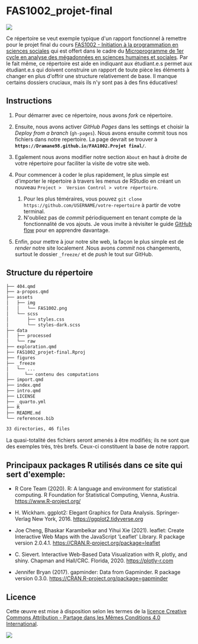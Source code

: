 # FAS1002_projet-final

[![](https://img.shields.io/badge/Licence-CC%20BY--SA%204.0-lightgrey.svg)](http://creativecommons.org/licenses/by-sa/4.0/deed.fr)

Ce répertoire se veut exemple typique d'un rapport fonctionnel à remettre pour le projet final du cours [FAS1002 - Initiation à la programmation en sciences sociales](https://admission.umontreal.ca/cours-et-horaires/cours/fas-1002/) qui est offert dans le cadre du [Microprogramme de 1er cycle en analyse des mégadonnées en sciences humaines et sociales](https://admission.umontreal.ca/programmes/microprogramme-de-1er-cycle-en-analyse-des-megadonnees-en-sciences-humaines-et-sociales/structure-du-programme/). Par le fait même, ce répertoire est aide en indiquant aux étudiant.e.s permet aux étudiant.e.s qui doivent construire un rapport de toute pièce les éléments à changer en plus d'offrir une structure relativement de base. Il manque certains dossiers cruciaux, mais ils n'y sont pas à des fins éducatives!

## Instructions

1.  Pour démarrer avec ce répertoire, nous avons *fork* ce répertoire.

2.  Ensuite, nous avons activer *GitHub Pages* dans les settings et choisir la *Deploy from a branch* (`gh-pages`). Nous avons ensuite commit tous nos fichiers dans notre repertoire. La page devrait se trouver à **`https://Dramane98.github.io/FAA1002.Projet final/`**.

3.  Egalement nous avons modifier notre section `About` en haut à droite de votre répertoire pour faciliter la visite de votre site web.

4.  Pour commencer à coder le plus rapidement, le plus simple est d'importer le répertoire à travers les menus de RStudio en créant un nouveau `Project >  Version Control > votre répertoire`.

    1.  Pour les plus téméraires, vous pouvez `git clone https://github.com/USERNAME/votre-repertoire` à partir de votre terminal.
    2.  N'oubliez pas de *commit* périodiquement en tenant compte de la fonctionnalité de vos ajouts. Je vous invite à révisiter le guide [GitHub flow](https://docs.github.com/en/get-started/quickstart/github-flow) pour en apprendre davantage.

5.  Enfin, pour mettre à jour notre site web, la façon le plus simple est de *render* notre site localement .Nous avons *commit* nos changements, surtout le dossier `_freeze/` et de *push* le tout sur GitHub.

## Structure du répertoire

``` bash
├── 404.qmd
├── a-propos.qmd
├── assets
│   ├── img
│   │   └── FAS1002.png
│   └── scss
│       ├── styles.css
│       └── styles-dark.scss
├── data
│   ├── processed
│   └── raw
├── exploration.qmd
├── FAS1002_projet-final.Rproj
├── figures
├── _freeze
│   └── ...
│      └── contenu des computations
├── import.qmd
├── index.qmd
├── intro.qmd
├── LICENSE
├── _quarto.yml
├── R
├── README.md
└── references.bib

33 directories, 46 files
```

La quasi-totalité des fichiers seront amenés à être modifiés; ils ne sont que des exemples très, très brefs. Ceux-ci constituent la base de notre rapport.

## Principaux packages R utilisés dans ce site qui sert d'exemple:

-   R Core Team (2020). R: A language and environment for statistical computing. R Foundation for Statistical Computing, Vienna, Austria. <https://www.R-project.org/>

-   H. Wickham. ggplot2: Elegant Graphics for Data Analysis. Springer-Verlag New York, 2016. <https://ggplot2.tidyverse.org>

-   Joe Cheng, Bhaskar Karambelkar and Yihui Xie (2021). leaflet: Create Interactive Web Maps with the JavaScript 'Leaflet' Library. R package version 2.0.4.1. <https://CRAN.R-project.org/package=leaflet>

-   C. Sievert. Interactive Web-Based Data Visualization with R, plotly, and shiny. Chapman and Hall/CRC. Florida, 2020. <https://plotly-r.com>

-   Jennifer Bryan (2017). gapminder: Data from Gapminder. R package version 0.3.0. <https://CRAN.R-project.org/package=gapminder>

## Licence

Cette œuvre est mise à disposition selon les termes de la [licence Creative Commons Attribution - Partage dans les Mêmes Conditions 4.0 International](http://creativecommons.org/licenses/by-sa/4.0/deed.fr).

[![](https://licensebuttons.net/l/by-sa/4.0/88x31.png)](http://creativecommons.org/licenses/by-sa/4.0/deed.fr)
